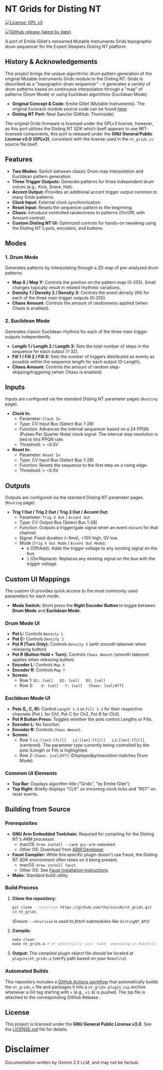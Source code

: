 # NT Grids for Disting NT

[![License: GPL v3](https://img.shields.io/badge/License-GPLv3-blue.svg)](https://www.gnu.org/licenses/gpl-3.0)
<!-- Optional: Add a badge for your latest release if you set one up -->
[![GitHub release (latest by date)](https://img.shields.io/github/v/release/thorinside/nt_grids?label=latest%20release)](https://github.com/thorinside/nt_grids/releases/latest)

A port of Emilie Gillet's renowned Mutable Instruments Grids topographic drum sequencer for the Expert Sleepers Disting NT platform.

## History & Acknowledgements

This project brings the unique algorithmic drum pattern generation of the original Mutable Instruments Grids module to the Disting NT. Grids is described as a "topographic drum sequencer" - it generates a variety of drum patterns based on continuous interpolation through a "map" of patterns (Drum Mode) or using Euclidean algorithms (Euclidean Mode).

*   **Original Concept & Code:** Emilie Gillet (Mutable Instruments). The original Eurorack module source code can be found [here](https://github.com/pichenettes/eurorack/tree/master/grids).
*   **Disting NT Port:** Neal Sanche (GitHub: Thorinside)

The original Grids firmware is licensed under the GPLv3 license, however, as this port utilizes the Disting NT SDK which itself appears to use MIT-licensed components, this port is released under the **GNU General Public License v3.0 (GPLv3)**, consistent with the license used in the `nt_grids.cc` source file itself.

## Features

*   **Two Modes:** Switch between classic Drum map interpolation and Euclidean pattern generation.
*   **Three Trigger Outputs:** Generate patterns for three independent drum voices (e.g., Kick, Snare, Hat).
*   **Accent Output:** Provides an additional accent trigger output common to many Grids patterns.
*   **Clock Input:** External clock synchronization.
*   **Reset Input:** Resets the sequencer pattern to the beginning.
*   **Chaos:** Introduce controlled randomness to patterns (On/Off, with Amount control).
*   **Custom Disting NT UI:** Optimized controls for hands-on tweaking using the Disting NT's pots, encoders, and buttons.

## Modes

### 1. Drum Mode

Generates patterns by interpolating through a 2D map of pre-analyzed drum patterns.

*   **Map X / Map Y:** Controls the position on the pattern map (0-255). Small changes typically result in related rhythmic variations.
*   **Density 1 / Density 2 / Density 3:** Controls the event density (fill) for each of the three main trigger outputs (0-255).
*   **Chaos Amount:** Controls the amount of randomness applied (when Chaos is enabled).

### 2. Euclidean Mode

Generates classic Euclidean rhythms for each of the three main trigger outputs independently.

*   **Length 1 / Length 2 / Length 3:** Sets the total number of steps in the sequence for each output (1-32).
*   **Fill 1 / Fill 2 / Fill 3:** Sets the number of triggers distributed as evenly as possible within the sequence length for each output (0-Length).
*   **Chaos Amount:** Controls the amount of random step-skipping/triggering (when Chaos is enabled).

## Inputs

Inputs are configured via the standard Disting NT parameter pages (`Routing` page).

*   **Clock In:**
    *   Parameter: `Clock In`
    *   Type: CV Input Bus (Select Bus 1-28)
    *   Function: Advances the internal sequencer based on a 24 PPQN (Pulses Per Quarter Note) clock signal. The internal step resolution is tied to this PPQN rate.
    *   Threshold: > ~0.5V
*   **Reset In:**
    *   Parameter: `Reset In`
    *   Type: CV Input Bus (Select Bus 1-28)
    *   Function: Resets the sequence to the first step on a rising edge.
    *   Threshold: > ~0.5V

## Outputs

Outputs are configured via the standard Disting NT parameter pages (`Routing` page).

*   **Trig 1 Out / Trig 2 Out / Trig 3 Out / Accent Out:**
    *   Parameter: `Trig X Out` / `Accent Out`
    *   Type: CV Output Bus (Select Bus 1-28)
    *   Function: Outputs a trigger/gate signal when an event occurs for that channel.
    *   Signal: Fixed duration (~5ms), +10V high, 0V low.
    *   Mode (`Trig X Out Mode` / `Accent Out Mode`):
        *   `0` (Off/Add): Adds the trigger voltage to any existing signal on the bus.
        *   `1` (On/Replace): Replaces any existing signal on the bus with the trigger voltage.

## Custom UI Mappings

The custom UI provides quick access to the most commonly used parameters for each mode.

*   **Mode Switch:** Short press the **Right Encoder Button** to toggle between **Drum Mode** and **Euclidean Mode**.

### Drum Mode UI

*   **Pot L:** Controls `Density 1`
*   **Pot C:** Controls `Density 2`
*   **Pot R (Turn Only):** Controls `Density 3` (with smooth takeover when releasing button)
*   **Pot R (Button Held + Turn):** Controls `Chaos Amount` (smooth takeover applies when releasing button)
*   **Encoder L:** Controls `Map X`
*   **Encoder R:** Controls `Map Y`
*   **Screen:**
    *   Row 1: `D1: [val]   D2: [val]   D3: [val]`
    *   Row 2: `   X: [val]   Y: [val]   Chaos: [val/Off]`

### Euclidean Mode UI

*   **Pots (L, C, R):** Control `Length 1-3` or `Fill 1-3` for their respective channels (Pot L for Ch1, Pot C for Ch2, Pot R for Ch3).
*   **Pot R Button Press:** Toggles whether the pots control Lengths or Fills.
*   **Encoder L:** No function.
*   **Encoder R:** Controls `Chaos Amount`.
*   **Screen:**
    *   Row 1: `L1:[len]:[fill]   L2:[len]:[fill]   L3:[len]:[fill]` (centered). The parameter type currently being controlled by the pots (Length or Fill) is highlighted.
    *   Row 2: `Chaos: [val/Off]` (Displayedруппаosition matches Drum Mode).

### Common UI Elements

*   **Top Bar:** Displays algorithm title ("Grids", "by Emilie Gilet")
*   **Top Right:** Briefly displays "CLK" on incoming clock ticks and "RST" on reset events.

## Building from Source

### Prerequisites

*   **GNU Arm Embedded Toolchain:** Required for compiling for the Disting NT's ARM processor.
    *   macOS: `brew install --cask gcc-arm-embedded`
    *   Other OS: Download from [ARM Developer](https://developer.arm.com/tools-and-software/open-source-software/developer-tools/gnu-toolchain/gnu-rm/downloads)
*   **Faust Compiler:** While this specific plugin doesn't use Faust, the Disting NT SDK environment often relies on it being present.
    *   macOS: `brew install faust`
    *   Other OS: See [Faust Installation Instructions](https://faust.grame.fr/manual/installing/)
*   **Make:** Standard build utility.

### Build Process

1.  **Clone the repository:**
    ```bash
    git clone --recursive https://github.com/thorinside/nt_grids.git
    cd nt_grids
    ```
    *(Ensure `--recursive` is used to fetch submodules like `distingNT_API`)*

2.  **Compile:**
    ```bash
    make clean
    make nt_grids.o # Or potentially just 'make' depending on Makefile setup
    ```

3.  **Output:** The compiled plugin object file should be located at `plugins/nt_grids.o` (verify path based on your `Makefile`).

### Automated Builds

This repository includes a [GitHub Actions workflow](.github/workflows/release_nt_grids.yaml) that automatically builds the `nt_grids.o` file and packages it into a `nt_grids-plugin.zip` archive whenever a Git tag starting with `v` (e.g., `v1.0`) is pushed. The zip file is attached to the corresponding GitHub Release.

## License

This project is licensed under the **GNU General Public License v3.0**. See the [LICENSE.md](LICENSE.md) file for details.

# Disclaimer

Documentation written by Gemini 2.5 LLM, and may not be factual.